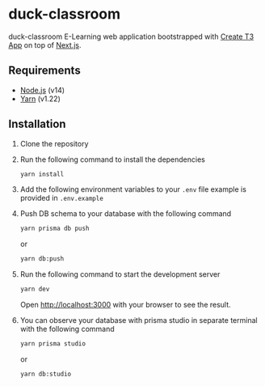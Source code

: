 # duck-classroom

duck-classroom E-Learning web application
bootstrapped with [Create T3 App](https://create.t3.gg) on top of [Next.js](https://nextjs.org/).

## Requirements

- [Node.js](https://nodejs.org/en/) (v14)
- [Yarn](https://yarnpkg.com/) (v1.22)

## Installation

1. Clone the repository

2. Run the following command to install the dependencies

   ```bash
   yarn install
   ```

3. Add the following environment variables to your `.env` file example is provided in `.env.example`
4. Push DB schema to your database with the following command

   ```bash
   yarn prisma db push
   ```

   or

   ```bash
   yarn db:push
   ```

5. Run the following command to start the development server

   ```bash
   yarn dev
   ```

   Open [http://localhost:3000](http://localhost:3000) with your browser to see the result.

6. You can observe your database with prisma studio in separate terminal with the following command

   ```bash
   yarn prisma studio
   ```

   or

   ```bash
   yarn db:studio
   ```

